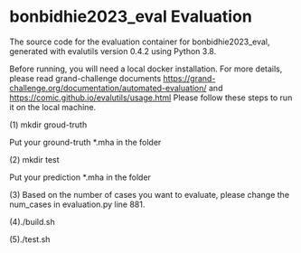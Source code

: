 # bonbidhie2023_eval Evaluation

The source code for the evaluation container for
bonbidhie2023_eval, generated with
evalutils version 0.4.2
using Python 3.8.

Before running, you will need a local docker installation.
For more details, please read grand-challenge documents https://grand-challenge.org/documentation/automated-evaluation/ and https://comic.github.io/evalutils/usage.html 
Please follow these steps to run it on the local machine.

(1) mkdir groud-truth

Put your ground-truth *.mha in the folder

(2) mkdir test

Put your prediction *.mha in the folder

(3) Based on the number of cases you want to evaluate, please change the num_cases in evaluation.py line 881.

(4)./build.sh

(5)./test.sh

